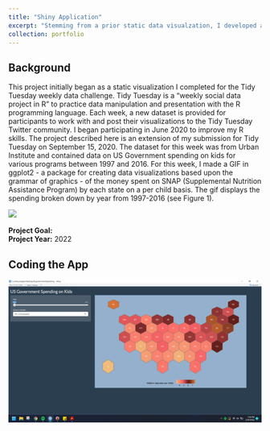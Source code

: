 ```yaml
---
title: "Shiny Application"
excerpt: "Stemming from a prior static data visualzation, I developed an interactive Shiny web application using R to explore historical (1997-2016) government spending on children.<br><br><img src='/images/shinyGif.gif'>"
collection: portfolio
---
```


## Background
This project initially began as a static visualization I completed for the Tidy Tuesday weekly data challenge. Tidy Tuesday is a “weekly social data project in R” to practice data manipulation and presentation with the R programming language. Each week, a new dataset is provided for participants to work with and post their visualizations to the Tidy Tuesday Twitter community. I began participating in June 2020 to improve my R skills. The project described here is an extension of my submission for Tidy Tuesday on September 15, 2020. The dataset for this week was from Urban Institute and contained data on US Government spending on kids for various programs between 1997 and 2016. For this week, I made a GIF in ggplot2 - a package for creating data visualizations based upon the grammar of graphics - of the money spent on SNAP (Supplemental Nutrition Assistance Program) by each state on a per child basis. The gif displays the spending broken down by year from 1997-2016 (see Figure 1). 

<img src='/images/9gif'>



**Project Goal:** <br>
**Project Year:** 2022

## Coding the App
<img src='/images/shinyApp.png'>
